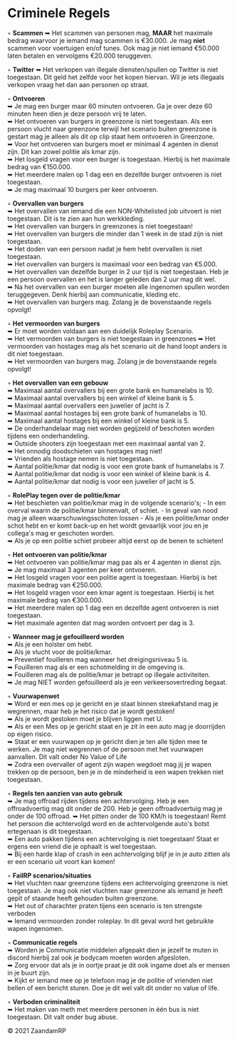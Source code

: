 # Criminele Regels

◦ <b>Scammen</b> ➥ Het scammen van personen mag, <b>MAAR</b> het maximale bedrag waarvoor je iemand mag scammen is €30.000. Je mag <b>niet</b> scammen voor voertuigen en/of tunes. Ook mag je niet iemand €50.000 laten betalen en vervolgens €20.000 teruggeven.

◦ <b>Twitter</b> ➥ Het verkopen van illegale diensten/spullen op Twitter is niet toegestaan. Dit geld het zelfde voor het kopen hiervan. Wil je iets illegaals verkopen vraag het dan aan personen op straat.


◦ <b>Ontvoeren</b> <br>
     ➥ Je mag een burger maar 60 minuten ontvoeren. Ga je over deze 60 minuten heen dien je deze persoon vrij te laten. <br>
     ➥ Het ontvoeren van burgers in greenzone is niet toegestaan. Als een persoon vlucht naar greenzone terwijl het scenario buiten greenzone is gestart mag je alleen als dit op clip staat hem ontvoeren in Greenzone. <br>
     ➥ Voor het ontvoeren van burgers moet er minimaal 4 agenten in dienst zijn. Dit kan zowel politie als kmar zijn. <br>
     ➥ Het losgeld vragen voor een burger is toegestaan. Hierbij is het maximale bedrag van €150.000. <br>
     ➥ Het meerdere malen op 1 dag een en dezelfde burger ontvoeren is niet toegestaan. <br>
     ➥ Je mag maximaal 10 burgers per keer ontvoeren. <br>

◦ <b>Overvallen van burgers</b> <br>
     ➥ Het overvallen van iemand die een NON-Whitelisted job uitvoert is niet toegestaan. Dit is te zien aan hun werkkleding. <br> 
     ➥ Het overvallen van burgers in greenzones is niet toegestaan! <br>
     ➥ Het overvallen van burgers die minder dan 1 week in de stad zijn is niet toegestaan. <br>
     ➥ Het doden van een persoon nadat je hem hebt overvallen is niet toegestaan. <br>
     ➥ Het overvallen van burgers is maximaal voor een bedrag van €5.000. <br>
     ➥ Het overvallen van dezelfde burger in 2 uur tijd is niet toegestaan. Heb je een persoon overvallen en het is langer geleden dan 2 uur mag dit wel. <br>
     ➥ Na het overvallen van een burger moeten alle ingenomen spullen worden teruggegeven. Denk hierbij aan communicatie, kleding etc. <br>
     ➥ Het overvallen van burgers mag. Zolang je de bovenstaande regels opvolgt!  <br>

◦ <b>Het vermoorden van burgers</b> <br>
     ➥ Er moet worden voldaan aan een duidelijk Roleplay Scenario. <br> 
     ➥ Het vermoorden van burgers is niet toegestaan in greenzones
     ➥ Het vermoorden van hostages mag als het scenario uit de hand loopt anders is dit niet toegestaan. <br> 
     ➥ Het vermoorden van burgers mag. Zolang je de bovenstaande regels opvolgt! <br>

◦ <b>Het overvallen van een gebouw</b> <br>
     ➥ Maximaal aantal overvallers bij een grote bank en humanelabs is 10. <br>
     ➥ Maximaal aantal overvallers bij een winkel of kleine bank is 5. <br>
     ➥ Maximaal aantal overvallers een juwelier of jacht is 7. <br>
     ➥ Maximaal aantal hostages bij een grote bank of humanelabs is 10. <br>
     ➥ Maximaal aantal hostages bij een winkel of kleine bank is 5.<br>
     ➥ De onderhandelaar mag niet worden gegijzeld of beschoten worden tijdens een onderhandeling.<br>
     ➥ Outside shooters zijn toegestaan met een maximaal aantal van 2.<br>
     ➥ Het onnodig doodschieten van hostages mag niet! <br>
     ➥ Vrienden als hostage nemen is niet toegestaan.<br>
     ➥ Aantal politie/kmar dat nodig is voor een grote bank of humanelabs is 7.<br>
     ➥ Aantal politie/kmar dat nodig is voor een winkel of kleine bank is 4.<br>
     ➥ Aantal politie/kmar dat nodig is voor een juwelier of jacht is 5.<br>
     
◦ <b>RolePlay tegen over de politie/kmar</b><br>
     ➥ Het beschieten van politie/kmar mag in de volgende scenario's; - In een overval waarin de politie/kmar binnenvalt, of schiet.
                                                                  - In geval van nood mag je alleen waarschuwingsschoten lossen
                                                                  - Als je een politie/kmar onder schot hebt en er komt back-up en het wordt gevaarlijk voor jou en je collega's                                                                     mag er geschoten worden.<br> 
     ➥ Als je op een politie schiet probeer altijd eerst op de benen te schieten! <br>
     
◦ <b>Het ontvoeren van politie/kmar</b><br>
     ➥ Het ontvoeren van politie/kmar mag pas als er 4 agenten in dienst zijn. <br>
     ➥ Je mag maximaal 3 agenten per keer ontvoeren. <br>
     ➥ Het losgeld vragen voor een politie agent is toegestaan. Hierbij is het maximale bedrag van €250.000. <br>
     ➥ Het losgeld vragen voor een kmar agent is toegestaan. Hierbij is het maximale bedrag van €300.000. <br>
     ➥ Het meerdere malen op 1 dag een en dezelfde agent ontvoeren is niet toegestaan. <br>
     ➥ Het maximale agenten dat mag worden ontvoert per dag is 3. <br>
     
◦ <b>Wanneer mag je gefouilleerd worden</b><br>
     ➥ Als je een holster om hebt.<br>
     ➥ Als je vlucht voor de politie/kmar.<br>
     ➥ Preventief fouilleren mag wanneer het dreigingsniveau 5 is.<br>
     ➥ Fouilleren mag als er een schotmelding in de omgeving is.<br>
     ➥ Fouilleren mag als de politie/kmar je betrapt op illegale activiteiten. <br>
     ➥ Je mag NIET worden gefouilleerd als je een verkeersovertreding begaat.<br>

◦ <b>Vuurwapenwet</b> <br>
     ➥ Word er een mes op je gericht en je staat binnen steekafstand mag je wegrennen, maar heb je het risico dat je wordt gestoken! <br>
     ➥ Als je wordt gestoken moet je blijven liggen met U. <br>
     ➥ Als er een Mes op je gericht staat en je zit in een auto mag je doorrijden op eigen risico.<br>
     ➥ Staat er een vuurwapen op je gericht dien je ten alle tijden mee te werken. Je mag niet wegrennen of de persoon met het vuurwapen aanvallen. Dit valt onder No Value of Life <br>
     ➥ Zodra een overvaller of agent zijn wapen wegdoet mag jij je wapen trekken op de persoon, ben je in de minderheid is een wapen trekken niet toegestaan. <br>
    
◦ <b>Regels ten aanzien van auto gebruik</b> <br>
     ➥ Je mag offroad rijden tijdens een achtervolging. Heb je een offroadvoertig mag dit onder de 200. Heb je geen offroadvoertuig mag je onder de 100 offroad.
     ➥ Het pitten onder de 100 KM/h is toegestaan! Remt het persoon die achtervolgd word en de achtervolgende auto's botst ertegenaan is dit toegestaan.<br> 
     ➥ Een auto pakken tijdens een achtervolging is niet toegestaan! Staat er ergens een vriend die je ophaalt is wel toegestaan. <br>
     ➥ Bij een harde klap of crash in een achtervolging blijf je in je auto zitten als er een scenario uit voort kan komen! <br>
     
◦ <b>FailRP scenarios/situaties</b>     <br>
     ➥ Het vluchten naar greenzone tijdens een achtervolging greenzone is niet toegestaan. Je mag ook niet vluchten naar greenzone als iemand je heeft gepit of staande heeft gehouden buiten greenzone. <br>
     ➥ Het out of charachter praten tijens een scenario is ten strengste verboden <br>
     ➥ Iemand vermoorden zonder roleplay. In dit geval word het gebruikte wapen ingenomen.<br>

◦ <b>Communicatie regels</b><br>
     ➥ Worden je Communicatie middelen afgepakt dien je jezelf te muten in discord hierbij zal ook je bodycam moeten worden afgesloten.<br>
     ➥ Zorg ervoor dat als je in oortje praat je dit ook ingame doet als er mensen in je buurt zijn. <br>
     ➥ Kijkt er iemand mee op je telefoon mag je de politie of vrienden niet bellen of een bericht sturen. Doe je dit wel valt dit onder no value of life.   <br>
     
◦ <b>Verboden criminaliteit</b><br>
     ➥ Het maken van meth met meerdere personen in één bus is niet toegestaan. Dit valt onder bug abuse.<br>
    
     


© 2021 ZaandamRP
